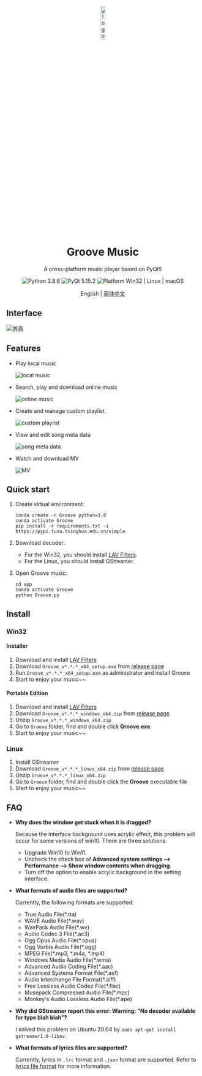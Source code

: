 <p align="center">
  <img width="15%" align="center" src="app/resource/images/logo/logo.png" alt="logo">
</p>
  <h1 align="center">
  Groove Music
</h1>
<p align="center">
  A cross-platform music player based on PyQt5
</p>

<p align="center">

  <a style="text-decoration:none">
    <img src="https://img.shields.io/badge/Python-3.8.6-blue.svg?color=00B16A" alt="Python 3.8.6"/>
  </a>

  <a style="text-decoration:none">
    <img src="https://img.shields.io/badge/PyQt-5.15.2-blue?color=00B16A" alt="PyQt 5.15.2"/>
  </a>

  <a style="text-decoration:none">
    <img src="https://img.shields.io/badge/Platform-Win32%20|%20Linux%20|%20macOS-blue?color=00B16A" alt="Platform Win32 | Linux | macOS"/>
  </a>
</p>

<p align="center">
English | <a href="docs/README_zh.md">简体中文</a>
</p>

## Interface
![界面](docs/source/_static/images/Groove音乐.png)

## Features

* Play local music

  ![local music](docs/source/_static/images/本地音乐.gif)

* Search, play and download online music

  ![online music](docs/source/_static/images/在线音乐.gif)

* Create and manage custom playlist

  ![custom playlist](docs/source/_static/images/播放列表.gif)

* View and edit song meta data

  ![song meta data](docs/source/_static/images/歌曲信息.gif)

* Watch and download MV

  ![MV](docs/source/_static/images/播放和下载MV.png)



## Quick start
1. Create virtual environment:

    ```shell
    conda create -n Groove python=3.8
    conda activate Groove
    pip install -r requirements.txt -i https://pypi.tuna.tsinghua.edu.cn/simple
    ```

2. Download decoder:
   * For the Win32, you should install [LAV Filters](https://github.com/Nevcairiel/LAVFilters/releases/download/0.74/LAVFilters-0.74-Installer.exe).
   * For the Linux, you should install GStreamer.

3. Open Groove music:

    ```shell
    cd app
    conda activate Groove
    python Groove.py
    ```

## Install
### Win32
#### Installer
1. Download and install [LAV Filters](https://github.com/Nevcairiel/LAVFilters/releases/download/0.74/LAVFilters-0.74-Installer.exe)
2. Download `Groove_v*.*.*_x64_setup.exe` from [release page](https://github.com/zhiyiYo/Groove/releases)
3. Run `Groove_v*.*.*_x64_setup.exe` as administrator and install Groove
4. Start to enjoy your music~~

#### Portable Edition
1. Download and install [LAV Filters](https://github.com/Nevcairiel/LAVFilters/releases/download/0.74/LAVFilters-0.74-Installer.exe)
2. Download `Groove_v*.*.*_windows_x64.zip` from [release page](https://github.com/zhiyiYo/Groove/releases)
3. Unzip `Groove_v*.*.*_windows_x64.zip`
4. Go to `Groove` folder, find and double click **Groove.exe**
5. Start to enjoy your music~~

### Linux
1. Install GStreamer
2. Download `Groove_v*.*.*_linux_x64.zip` from [release page](https://github.com/zhiyiYo/Groove/releases)
3. Unzip `Groove_v*.*.*_linux_x64.zip`
4. Go to `Groove` folder, find and double click the **Groove** executable file
5. Start to enjoy your music~~


## FAQ
* **Why does the window get stuck when it is dragged?**

  Because the interface background uses acrylic effect, this problem will occur for some versions of win10. There are three solutions:

  * Upgrade Win10 to Win11.
  * Uncheck the check box of **Advanced system settings --> Performance --> Show window contents when dragging**.
  * Turn off the option to enable acrylic background in the setting interface.

* **What formats of audio files are supported?**

  Currently, the following formats are supported:
  * True Audio File(*.tta)
  * WAVE Audio File(*.wav)
  * WavPack Audio File(*.wv)
  * Audio Codec 3 File(*.ac3)
  * Ogg Opus Audio File(*.opus)
  * Ogg Vorbis Audio File(*.ogg)
  * MPEG File(*.mp3, *.m4a, *.mp4)
  * Windows Media Audio File(*.wma)
  * Advanced Audio Coding File(*.aac)
  * Advanced Systems Format File(*.asf)
  * Audio Interchange File Format(*.aiff)
  * Free Lossless Audio Codec File(*.flac)
  * Musepack Compressed Audio File(*.mpc)
  * Monkey's Audio Lossless Audio File(*.ape)

* **Why did GStreamer report this error: Warning: "No decoder available for type blah blah"?**

  I solved this problem on Ubuntu 20.04 by `sudo apt-get install gstreamer1.0-libav`.

* **What formats of lyrics files are supported?**

  Currently, lyrics in `.lrc` format and `.json` format are supported. Refer to [lyrics file format](./docs/lyrics_format.md) for more information.

